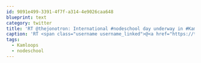 ```yaml
---
id: 9891e499-3391-4f7f-a314-4e9026caa648
blueprint: text
category: twitter
title: 'RT @thejonotron: International #nodeschool day underway in #Kamloops pic.twitter.com/02ucHyeKqo'
caption: 'RT <span class="username username_linked">@<a href="https://twitter.com/thejonotron" title="Jonathan Bowers (he/him)">thejonotron</a></span>: International <span class="hashtag hashtag_local">#<a href="http://tweettemp.darylchymko.ca/?tag=nodeschool">nodeschool</a> day underway in <span class="hashtag hashtag_local">#<a href="http://tweettemp.darylchymko.ca/?tag=kamloops">Kamloops</a> <a href="https://twitter.com/thejonotron/status/602210592955346944/photo/1" title="https://twitter.com/thejonotron/status/602210592955346944/photo/1" class="link link_untco link_untco_image">pic.twitter.com/02ucHyeKqo</a><span class="embed_image embed_image_yes"><a href="https://twitter.com/thejonotron/status/602210592955346944/photo/1"><img alt=''cft7v3wuiaemmwo-8665407'' src=''https://tweettemp.darylchymko.ca/wp-content/uploads/2022/11/CFt7V3wUIAEmMwo-8665407.jpg'' /></a></span>'
tags:
  - Kamloops
  - nodeschool
---
```

